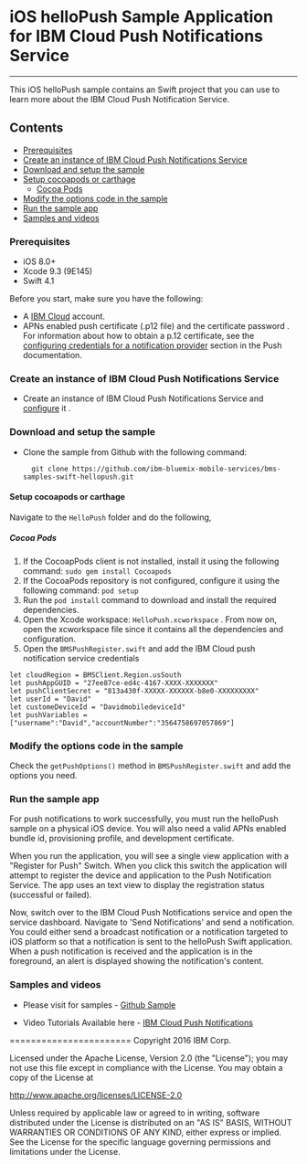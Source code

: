 # iOS helloPush Sample Application for IBM Cloud Push Notifications Service 
---
This iOS helloPush sample contains an Swift project that you can use to learn more about the IBM Cloud Push Notification Service.

## Contents

- [Prerequisites](#prerequisites)
- [Create an instance of IBM Cloud Push Notifications Service](#create-an-instance-of-bluemix-push-notifications-service)
- [Download and setup the sample](#download-and-setup-the-sample)
- [Setup cocoapods or carthage](#setup-cocoapods-or-carthage)
  - [Cocoa Pods](#cocoa-pods)
- [Modify the options code in the sample](#modify-the-options-code-in-the-sample)
- [Run the sample app](#run-the-sample-app)
- [Samples and videos](#samples-and-videos)


### Prerequisites

* iOS 8.0+
* Xcode 9.3 (9E145)
* Swift 4.1

Before you start, make sure you have the following:

- A [IBM Cloud](http://bluemix.net) account.
- APNs enabled push certificate (.p12 file) and the certificate password . For information about how to obtain a p.12 certificate, see the [configuring credentials for a notification provider](https://www.ng.bluemix.net/docs/services/mobilepush/index.html#push_provider) section in the Push documentation.

### Create an instance of IBM Cloud Push Notifications Service
- Create an instance of IBM Cloud Push Notifications Service and [configure](https://console.ng.bluemix.net/docs/services/mobilepush/t_push_provider_ios.html) it .

### Download and setup the sample
- Clone the sample from Github with the following command:

    ```
      git clone https://github.com/ibm-bluemix-mobile-services/bms-samples-swift-hellopush.git
    ```

#### Setup cocoapods or carthage

Navigate to the `HelloPush` folder and do the following,

##### Cocoa Pods

1. If the CocoapPods client is not installed, install it using the following command: `sudo gem install Cocoapods`
2. If the CocoaPods repository is not configured, configure it using the following command: `pod setup`
3. Run the `pod install` command to download and install the required dependencies.
4. Open the Xcode workspace: `HelloPush.xcworkspace` . From now on, open the xcworkspace file since it contains all the dependencies and configuration.
5. Open the `BMSPushRegister.swift` and add the IBM Cloud push notification service credentials

```
let cloudRegion = BMSClient.Region.usSouth
let pushAppGUID = "27ee87ce-ed4c-4167-XXXX-XXXXXXX"
let pushClientSecret = "813a430f-XXXXX-XXXXXX-b8e0-XXXXXXXXX"
let userId = "David"
let customeDeviceId = "DavidmobiledeviceId"
let pushVariables = ["username":"David","accountNumber":"3564758697057869"]

```


### Modify the options code in the sample

Check the `getPushOptions()` method in `BMSPushRegister.swift` and add the options you need.


### Run the sample app
For push notifications to work successfully, you must run the helloPush sample on a physical iOS device. You will also need a valid APNs enabled bundle id, provisioning profile, and development certificate.

When you run the application, you will see a single view application with a "Register for Push" Switch. When you click this switch the application will attempt to register the device and application to the Push Notification Service. The app uses an text view to display the registration status (successful or failed).

Now, switch over to the IBM Cloud Push Notifications service and open the service dashboard.  Navigate to 'Send Notifications' and send a notification.  You could either send a broadcast notification or a notification targeted to iOS platform so that a notification is sent to the helloPush Swift application.  When a push notification is received and the application is in the foreground, an alert is displayed showing the notification's content.


### Samples and videos

* Please visit for samples - [Github Sample](https://github.com/ibm-bluemix-mobile-services/bms-samples-swift-hellopush)

* Video Tutorials Available here - [IBM Cloud Push Notifications](https://www.youtube.com/channel/UCRr2Wou-z91fD6QOYtZiHGA)

=======================
Copyright 2016 IBM Corp.

Licensed under the Apache License, Version 2.0 (the "License");
you may not use this file except in compliance with the License.
You may obtain a copy of the License at

http://www.apache.org/licenses/LICENSE-2.0

Unless required by applicable law or agreed to in writing, software
distributed under the License is distributed on an "AS IS" BASIS,
WITHOUT WARRANTIES OR CONDITIONS OF ANY KIND, either express or implied.
See the License for the specific language governing permissions and
limitations under the License.
